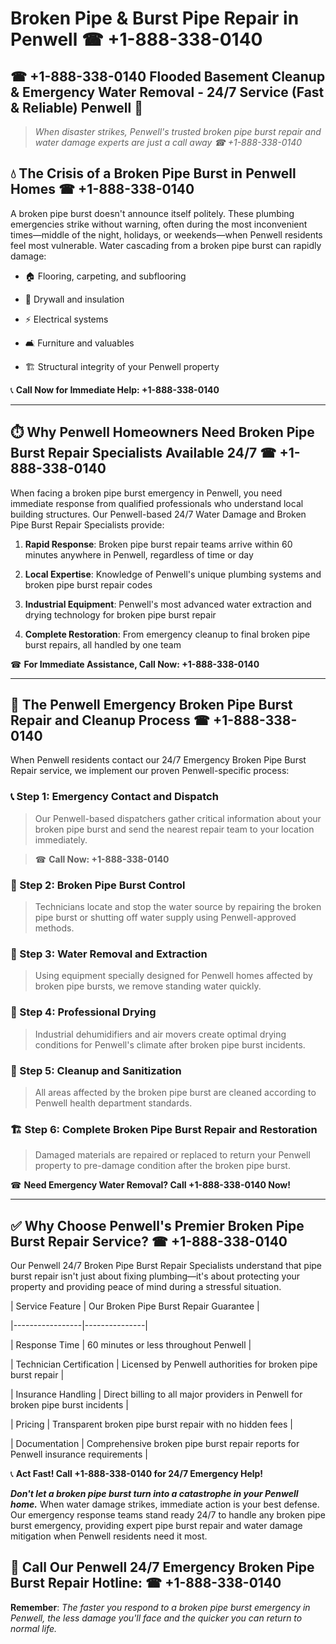 # Broken Pipe & Burst Pipe Repair in Penwell ☎ +1-888-338-0140  
## ☎ +1-888-338-0140 Flooded Basement Cleanup & Emergency Water Removal - 24/7 Service (Fast & Reliable) Penwell 🚨  

> *When disaster strikes, Penwell's trusted broken pipe burst repair and water damage experts are just a call away ☎ +1-888-338-0140*  

## 💧 The Crisis of a Broken Pipe Burst in Penwell Homes ☎ +1-888-338-0140  

A broken pipe burst doesn't announce itself politely. These plumbing emergencies strike without warning, often during the most inconvenient times—middle of the night, holidays, or weekends—when Penwell residents feel most vulnerable. Water cascading from a broken pipe burst can rapidly damage:  

* 🏠 Flooring, carpeting, and subflooring  
* 🧱 Drywall and insulation  
* ⚡ Electrical systems  
* 🛋️ Furniture and valuables  
* 🏗️ Structural integrity of your Penwell property  

📞 **Call Now for Immediate Help: +1-888-338-0140**  

---  

## ⏱️ Why Penwell Homeowners Need Broken Pipe Burst Repair Specialists Available 24/7 ☎ +1-888-338-0140  

When facing a broken pipe burst emergency in Penwell, you need immediate response from qualified professionals who understand local building structures. Our Penwell-based 24/7 Water Damage and Broken Pipe Burst Repair Specialists provide:  

1. **Rapid Response**: Broken pipe burst repair teams arrive within 60 minutes anywhere in Penwell, regardless of time or day  
2. **Local Expertise**: Knowledge of Penwell's unique plumbing systems and broken pipe burst repair codes  
3. **Industrial Equipment**: Penwell's most advanced water extraction and drying technology for broken pipe burst repair  
4. **Complete Restoration**: From emergency cleanup to final broken pipe burst repairs, all handled by one team  

☎ **For Immediate Assistance, Call Now: +1-888-338-0140**  

---  

## 🔧 The Penwell Emergency Broken Pipe Burst Repair and Cleanup Process ☎ +1-888-338-0140  

When Penwell residents contact our 24/7 Emergency Broken Pipe Burst Repair service, we implement our proven Penwell-specific process:  

### 📞 Step 1: Emergency Contact and Dispatch  
> Our Penwell-based dispatchers gather critical information about your broken pipe burst and send the nearest repair team to your location immediately.  
> ☎ **Call Now: +1-888-338-0140**  

### 🚿 Step 2: Broken Pipe Burst Control  
> Technicians locate and stop the water source by repairing the broken pipe burst or shutting off water supply using Penwell-approved methods.  

### 🌊 Step 3: Water Removal and Extraction  
> Using equipment specially designed for Penwell homes affected by broken pipe bursts, we remove standing water quickly.  

### 💨 Step 4: Professional Drying  
> Industrial dehumidifiers and air movers create optimal drying conditions for Penwell's climate after broken pipe burst incidents.  

### 🧼 Step 5: Cleanup and Sanitization  
> All areas affected by the broken pipe burst are cleaned according to Penwell health department standards.  

### 🏗️ Step 6: Complete Broken Pipe Burst Repair and Restoration  
> Damaged materials are repaired or replaced to return your Penwell property to pre-damage condition after the broken pipe burst.  

☎ **Need Emergency Water Removal? Call +1-888-338-0140 Now!**  

---  

## ✅ Why Choose Penwell's Premier Broken Pipe Burst Repair Service? ☎ +1-888-338-0140  

Our Penwell 24/7 Broken Pipe Burst Repair Specialists understand that pipe burst repair isn't just about fixing plumbing—it's about protecting your property and providing peace of mind during a stressful situation.  

| Service Feature | Our Broken Pipe Burst Repair Guarantee |  
|-----------------|---------------|  
| Response Time | 60 minutes or less throughout Penwell |  
| Technician Certification | Licensed by Penwell authorities for broken pipe burst repair |  
| Insurance Handling | Direct billing to all major providers in Penwell for broken pipe burst incidents |  
| Pricing | Transparent broken pipe burst repair with no hidden fees |  
| Documentation | Comprehensive broken pipe burst repair reports for Penwell insurance requirements |  

📞 **Act Fast! Call +1-888-338-0140 for 24/7 Emergency Help!**  

***Don't let a broken pipe burst turn into a catastrophe in your Penwell home.*** When water damage strikes, immediate action is your best defense. Our emergency response teams stand ready 24/7 to handle any broken pipe burst emergency, providing expert pipe burst repair and water damage mitigation when Penwell residents need it most.  

## 📱 Call Our Penwell 24/7 Emergency Broken Pipe Burst Repair Hotline: ☎ +1-888-338-0140  

**Remember**: *The faster you respond to a broken pipe burst emergency in Penwell, the less damage you'll face and the quicker you can return to normal life.*